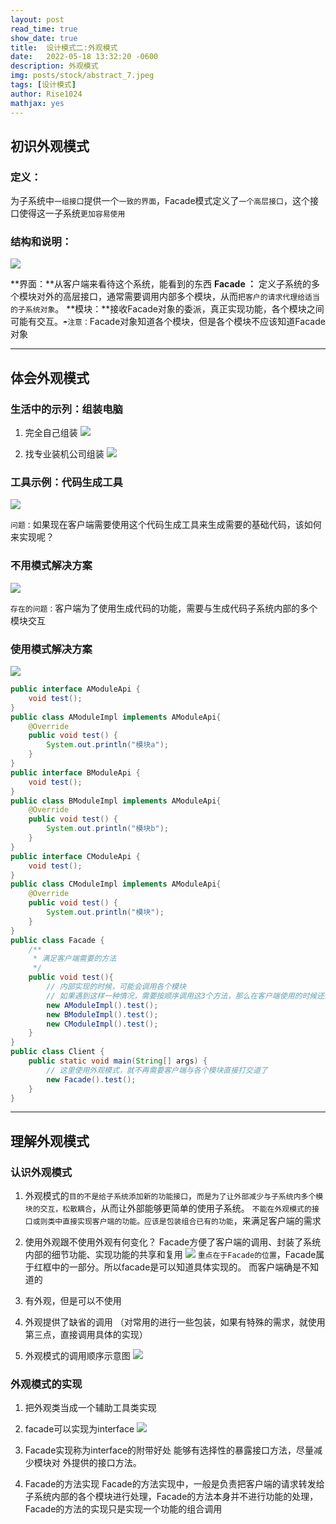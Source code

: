 ```yaml
---
layout: post
read_time: true
show_date: true
title:  设计模式二:外观模式
date:   2022-05-18 13:32:20 -0600
description: 外观模式
img: posts/stock/abstract_7.jpeg
tags: [设计模式]
author: Rise1024
mathjax: yes
---
```


## 初识外观模式
### 定义：
为子系统中`一组接口`提供一个`一致的界面`，Facade模式定义了`一个高层接口`，这个接口使得这一子系统`更加容易使用`

### 结构和说明：
![](/assets/img/posts/20220518/design_pattern/facade/1.jpg)

**界面：**从客户端来看待这个系统，能看到的东西
**Facade ：** 定义子系统的多个模块对外的高层接口，通常需要调用内部多个模块，从而`把客户的请求代理给适当的子系统对象`。
**模块：**接收Facade对象的委派，真正实现功能，各个模块之间可能有交互。`☂注意：`Facade对象知道各个模块，但是各个模块不应该知道Facade对象


------------

## 体会外观模式
###  生活中的示列：组装电脑
1. 完全自己组装
   ![](/assets/img/posts/20220518/design_pattern/facade/2.jpg)

2. 找专业装机公司组装
   ![](/assets/img/posts/20220518/design_pattern/facade/3.jpg)

###  工具示例：代码生成工具
![](/assets/img/posts/20220518/design_pattern/facade/4.jpg)

`问题：`如果现在客户端需要使用这个代码生成工具来生成需要的基础代码，该如何来实现呢？

###  不用模式解决方案

![](/assets/img/posts/20220518/design_pattern/facade/5.jpg)

`存在的问题：`客户端为了使用生成代码的功能，需要与生成代码子系统内部的多个模块交互

### 使用模式解决方案
![](/assets/img/posts/20220518/design_pattern/facade/6.jpg)

```java
public interface AModuleApi {
    void test();
}
public class AModuleImpl implements AModuleApi{
    @Override
    public void test() {
        System.out.println("模块a");
    }
}
public interface BModuleApi {
    void test();
}
public class BModuleImpl implements AModuleApi{
    @Override
    public void test() {
        System.out.println("模块b");
    }
}
public interface CModuleApi {
    void test();
}
public class CModuleImpl implements AModuleApi{
    @Override
    public void test() {
        System.out.println("模块");
    }
}
public class Facade {
    /**
     * 满足客户端需要的方法
     */
    public void test(){
        // 内部实现的时候，可能会调用各个模块
		// 如果遇到这样一种情况，需要按顺序调用这3个方法，那么在客户端使用的时候还需要搞懂先调用什么后调用什么，就很不方便了，所以使用外观模式封装起来
        new AModuleImpl().test();
        new BModuleImpl().test();
        new CModuleImpl().test();
    }
}
public class Client {
    public static void main(String[] args) {
        // 这里使用外观模式，就不再需要客户端与各个模块直接打交道了
        new Facade().test();
    }
}
```


------------


## 理解外观模式
### 认识外观模式
1. 外观模式的`目的不是给子系统添加新的功能接口`，`而是为了让外部减少与子系统内多个模块的交互，松散耦合`，从而让外部能够更简单的使用子系统。
   `不能在外观模式的接口或则类中直接实现客户端的功能。应该是包装组合已有的功能`，来满足客户端的需求

2. 使用外观跟不使用外观有何变化？
   Facade方便了客户端的调用、封装了系统内部的细节功能、实现功能的共享和复用
   ![](/assets/img/posts/20220518/design_pattern/facade/7.jpg)
   `重点在于Facade的位置`，Facade属于红框中的一部分。所以facade是可以知道具体实现的。 而客户端确是不知道的

3. 有外观，但是可以不使用

4. 外观提供了缺省的调用
   （对常用的进行一些包装，如果有特殊的需求，就使用第三点，直接调用具体的实现）

5. 外观模式的调用顺序示意图
   ![](/assets/img/posts/20220518/design_pattern/facade/8.jpg)

### 外观模式的实现
1. 把外观类当成一个辅助工具类实现
2. facade可以实现为interface
   ![](/assets/img/posts/20220518/design_pattern/facade/9.jpg)

3. Facade实现称为interface的附带好处
   能够有选择性的暴露接口方法，尽量减少模块对 外提供的接口方法。
4. Facade的方法实现
   Facade的方法实现中，一般是负责把客户端的请求转发给子系统内部的各个模块进行处理，Facade的方法本身并不进行功能的处理，Facade的方法的实现只是实现一个功能的组合调用

   
